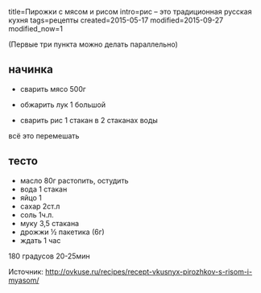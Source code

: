 title=Пирожки с мясом и рисом
intro=рис – это традиционная русская кухня
tags=рецепты
created=2015-05-17
modified=2015-09-27
modified_now=1


(Первые три пункта можно делать параллельно)

начинка
-------

* сварить мясо 500г

* обжарить лук 1 большой

* сварить рис 1 стакан в 2 стаканах воды

всё это перемешать

тесто
-----
* масло 80г растопить, остудить
* вода 1 стакан
* яйцо 1
* сахар 2ст.л
* соль 1ч.л.
* муку 3,5 стакана
* дрожжи ½ пакетика (6г)
* ждать 1 час

180 градусов 20-25мин


Источник: <http://ovkuse.ru/recipes/recept-vkusnyx-pirozhkov-s-risom-i-myasom/>
